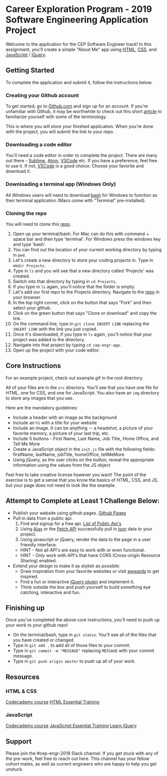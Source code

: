 # Career Exploration Program - 2019 Software Engineering Application Project

Welcome to the application for the CEP Software Engineer track! In this assignment, you'll create a simple "About Me" app using [HTML](https://websitesetup.org/HTML5-cheat-sheet.pdf), [CSS](https://makeawebsitehub.com/css3-mega-cheat-sheet/), and [JavaScript](https://www.cheatography.com/davechild/cheat-sheets/javascript/) / [jQuery](https://oscarotero.com/jquery/).

## Getting Started

To complete the application and submit it, follow the instructions below.

### Creating your Github account

To get started, go to [Github.com](www.github.com) and sign up for an account. If you're unfamiliar with Github, it may be worthwhile to check out this short [article](https://www.howtogeek.com/180167/htg-explains-what-is-github-and-what-do-geeks-use-it-for/) to familiarize yourself with some of the terminology.

This is where you will store your finished application. When you're done with the project, you will submit the link to your repo.

### Downloading a code editor

You'll need a code editor in order to complete the project. There are many out there - [Sublime](https://www.sublimetext.com/), [Atom](https://atom.io/), [VSCode](https://code.visualstudio.com/) etc. If you have a preference, feel free to use it. If not, [VSCode](https://code.visualstudio.com/) is a good choice. Choose your favorite and download it.

### Downloading a terminal app **(Windows Only)**

All *Windows* users will need to download [bash](https://git-scm.com/download/win) for Windows to function as their terminal application (Macs come with "Terminal" pre-installed).

### Cloning the repo

You will need to clone this [repo](https://github.com/ideascomealive/cep-engr-app).

1. Open up your terminal/bash. For Mac can do this with command + space bar and then type 'terminal'. For Windows press the windows key and type 'bash'.
2. You can find out the location of your current working directory by typing in `pwd`.
3. Let's create a new directory to store your coding projects in. Type in `mkdir Projects`.
4. Type in `ls` and you will see that a new directory called 'Projects' was created.
5. Switch into that directory by typing in `cd Projects`.
6. If you type in `ls` again, you'll notice that the folder is empty.
7. Let's add our first repo to the Projects directory. Navigate to the [repo](https://github.com/ideascomealive/cep-engr-app) in your browser.
8. In the top right corner, click on the button that says "Fork" and then select your github.
9. Click on the green button that says "Clone or download" and copy the link.
10. On the command line, type in `git clone INSERT LINK` replacing the `INSERT LINK` with the link you just copied.
8. Once it's downloaded, if you type in `ls` again, you'll notice that your project was added to the directory.
9. Navigate into that project by typing `cd cep-engr-app`.
10. Open up the project with your code editor.

## Core Instructions
 
 For an example project, check out example.gif in the root directory.

 All of your files are in the `src` directory. You'll see that you have one file for HTML, one for CSS, and one for JavaScript. You also have an `img` directory to store any images that you use.

 Here are the mandatory guidelines:

 - Include a header with an image as the background
 - Include an `h1` with a title for your website
 - Include an image. It can be anything -- a headshot, a picture of your favorite memory, a picture of your last trip, etc.
 - Include 5 buttons - First Name, Last Name, Job Title, Home Office, and Tell Me More
 - Create a JavaScript object in the `init.js` file with the following fields: firstName, lastName, jobTitle, homeOffice, tellMeMore
 - Using jQuery, as the user clicks on the button, reveal the appropriate information using the values from the JS object

 Feel free to take creative license however you want! The point of the exercise is to get a sense that you know the basics of HTML, CSS, and JS, but your page does not need to look like the example.

## Attempt to Complete at Least 1 Challenge Below:

- Publish your website using github pages. [Github Pages](https://pages.github.com/)
- Pull in data from a public api:
  1. Find and signup for a free api. [List of Public Api's](https://github.com/toddmotto/public-apis)
  2. Using [Ajax](https://www.tutorialspoint.com/jquery/jquery-ajax.htm) or the [Fetch API](https://developer.mozilla.org/en-US/docs/Web/API/Fetch_API/Using_Fetch) successfully pull in [json](https://beginnersbook.com/2015/04/json-tutorial/) data to your project.
  3. Using javascript or jQuery, render the data to the page in a user friendly interface.
  - HINT - Not all API's are easy to work with or even functional.
  - HINT - Only work with API's that have CORS (Cross-origin Resource Sharing) enabled.
- Extend your design to make it as stylish as possible:
  - Draw inspiration from your favorite websites or visit [awwards](https://www.awwwards.com/) to get inspired.
  - Find a fun or interactive [jQuery plugin](https://www.jqueryscript.net/jquery-plugins/) and implement it.
  - Think outside the box and push yourself to build something eye catching, interactive and fun.

## Finishing up

 Once you've completed the above core instructions, you'll need to push up your work to your github repo!

 - On the terminal/bash, type in `git status`. You'll see all of the files that you have created or changed.
 - Type in `git add .` to add all of those files to your commit.
 - Type in `git commit -m "MESSAGE"` replacing `MESSAGE` with your commit message.
 - Type in `git push origin master` to push up all of your work.

## Resources

### HTML & CSS
[Codecademy course](https://www.codecademy.com/catalog/language/html-css)
[HTML Essential Training](https://www.lynda.com/HTML-tutorials/HTML-Essential-Training/170427-2.html?srchtrk=index%3a2%0alinktypeid%3a2%0aq%3ahtml%0apage%3a1%0as%3arelevance%0asa%3atrue%0aproducttypeid%3a2)

### JavaScript
[Codecademy course](https://www.codecademy.com/catalog/language/javascript)
[JavaScript Essential Training](https://www.lynda.com/JavaScript-tutorials/JavaScript-Essential-Training/574716-2.html?srchtrk=index%3a9%0alinktypeid%3a2%0aq%3abeginner+web+development%0apage%3a1%0as%3arelevance%0asa%3atrue%0aproducttypeid%3a2)
[Learn jQuery](https://learn.jquery.com/)

## Support
Please join the #cep-engr-2019 Slack channel. If you get stuck with any of the pre-work, feel free to reach out here. This channel has your fellow cohort mates, as well as current engineers who are happy to help you get unstuck.
